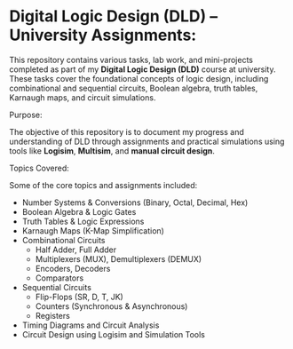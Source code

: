# Digital Logic Design (DLD) – University Assignments:

This repository contains various tasks, lab work, and mini-projects completed as part of my **Digital Logic Design (DLD)** course at university. These tasks cover the foundational concepts of logic design, including combinational and sequential circuits, Boolean algebra, truth tables, Karnaugh maps, and circuit simulations.

Purpose:

The objective of this repository is to document my progress and understanding of DLD through assignments and practical simulations using tools like **Logisim**, **Multisim**, and **manual circuit design**.

Topics Covered:

Some of the core topics and assignments included:

- Number Systems & Conversions (Binary, Octal, Decimal, Hex)
- Boolean Algebra & Logic Gates
- Truth Tables & Logic Expressions
- Karnaugh Maps (K-Map Simplification)
- Combinational Circuits
  - Half Adder, Full Adder
  - Multiplexers (MUX), Demultiplexers (DEMUX)
  - Encoders, Decoders
  - Comparators
- Sequential Circuits
  - Flip-Flops (SR, D, T, JK)
  - Counters (Synchronous & Asynchronous)
  - Registers
- Timing Diagrams and Circuit Analysis
- Circuit Design using Logisim and Simulation Tools
